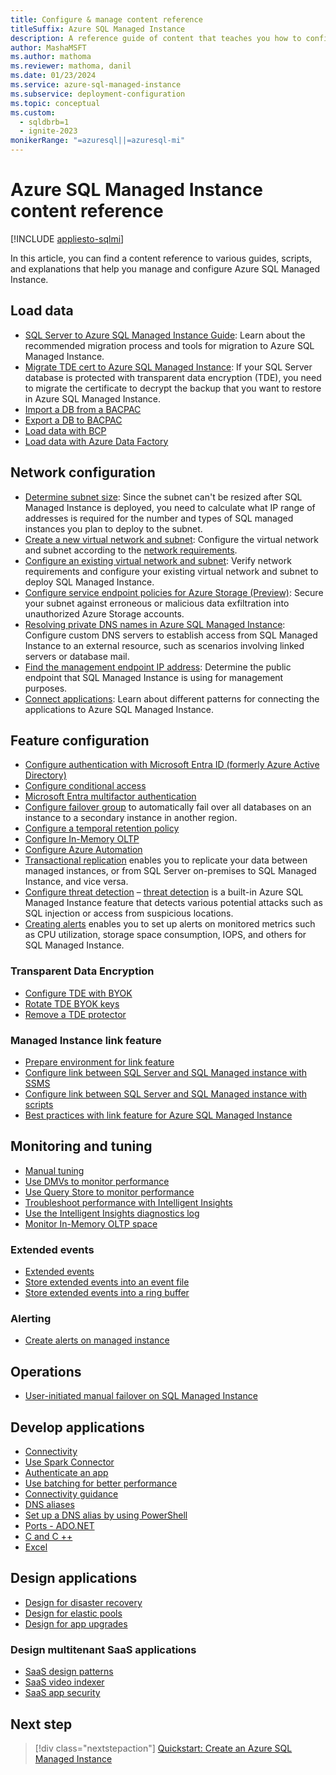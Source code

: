 ```yaml
---
title: Configure & manage content reference
titleSuffix: Azure SQL Managed Instance
description: A reference guide of content that teaches you how to configure and manage Azure SQL Managed Instance.
author: MashaMSFT
ms.author: mathoma
ms.reviewer: mathoma, danil
ms.date: 01/23/2024
ms.service: azure-sql-managed-instance
ms.subservice: deployment-configuration
ms.topic: conceptual
ms.custom:
  - sqldbrb=1
  - ignite-2023
monikerRange: "=azuresql||=azuresql-mi"
---
```

# Azure SQL Managed Instance content reference
[!INCLUDE [appliesto-sqlmi](../includes/appliesto-sqlmi.md)]

In this article, you can find a content reference to various guides, scripts, and explanations that help you manage and configure Azure SQL Managed Instance.

## Load data

- [SQL Server to Azure SQL Managed Instance Guide](../migration-guides/managed-instance/sql-server-to-managed-instance-guide.md?view=azuresql-mi&preserve-view=true): Learn about the recommended migration process and tools for migration to Azure SQL Managed Instance.
- [Migrate TDE cert to Azure SQL Managed Instance](tde-certificate-migrate.md): If your SQL Server database is protected with transparent data encryption (TDE), you need to migrate the certificate to decrypt the backup that you want to restore in Azure SQL Managed Instance.
- [Import a DB from a BACPAC](../database/database-import.md?view=azuresql-mi&preserve-view=true)
- [Export a DB to BACPAC](../database/database-export.md?view=azuresql-mi&preserve-view=true)
- [Load data with BCP](../load-from-csv-with-bcp.md?view=azuresql-mi&preserve-view=true)
- [Load data with Azure Data Factory](/azure/data-factory/connector-azure-sql-database?toc=/azure/sql-database/toc.json)

## Network configuration

- [Determine subnet size](vnet-subnet-determine-size.md):
  Since the subnet can't be resized after SQL Managed Instance is deployed, you need to calculate what IP range of addresses is required for the number and types of SQL managed instances you plan to deploy to the subnet.
- [Create a new virtual network and subnet](virtual-network-subnet-create-arm-template.md):
  Configure the virtual network and subnet according to the [network requirements](connectivity-architecture-overview.md#network-requirements). 
- [Configure an existing virtual network and subnet](vnet-existing-add-subnet.md):
  Verify network requirements and configure your existing virtual network and subnet to deploy SQL Managed Instance.
- [Configure service endpoint policies for Azure Storage (Preview)](service-endpoint-policies-configure.md):
  Secure your subnet against erroneous or malicious data exfiltration into unauthorized Azure Storage accounts.
- [Resolving private DNS names in Azure SQL Managed Instance](resolve-private-domain-names.md):
  Configure custom DNS servers to establish access from SQL Managed Instance to an external resource, such as scenarios involving linked servers or database mail.
- [Find the management endpoint IP address](management-endpoint-find-ip-address.md):
  Determine the public endpoint that SQL Managed Instance is using for management purposes.
- [Connect applications](connect-application-instance.md):
  Learn about different patterns for connecting the applications to Azure SQL Managed Instance.

## Feature configuration

- [Configure authentication with Microsoft Entra ID (formerly Azure Active Directory)](../database/authentication-aad-configure.md?view=azuresql-mi&preserve-view=true)
- [Configure conditional access](../database/conditional-access-configure.md?view=azuresql-mi&preserve-view=true)
- [Microsoft Entra multifactor authentication](../database/authentication-mfa-ssms-overview.md?view=azuresql-mi&preserve-view=true)
- [Configure failover group](failover-group-configure-sql-mi.md) to automatically fail over all databases on an instance to a secondary instance in another region. 
- [Configure a temporal retention policy](../database/temporal-tables-retention-policy.md?view=azuresql-mi&preserve-view=true)
- [Configure In-Memory OLTP](in-memory-oltp-configure.md?view=azuresql-mi&preserve-view=true)
- [Configure Azure Automation](automation-manage.md?view=azuresql-mi&preserve-view=true)
- [Transactional replication](replication-between-two-instances-configure-tutorial.md) enables you to replicate your data between managed instances, or from SQL Server on-premises to SQL Managed Instance, and vice versa.
- [Configure threat detection](threat-detection-configure.md) – [threat detection](../database/threat-detection-overview.md?view=azuresql-mi&preserve-view=true) is a built-in Azure SQL Managed Instance feature that detects various potential attacks such as SQL injection or access from suspicious locations. 
- [Creating alerts](alerts-create.md) enables you to set up alerts on monitored metrics such as CPU utilization, storage space consumption, IOPS, and others for SQL Managed Instance. 

### Transparent Data Encryption

- [Configure TDE with BYOK](../database/transparent-data-encryption-byok-configure.md?view=azuresql-mi&preserve-view=true)
- [Rotate TDE BYOK keys](../database/transparent-data-encryption-byok-key-rotation.md?view=azuresql-mi&preserve-view=true)
- [Remove a TDE protector](../database/transparent-data-encryption-byok-remove-tde-protector.md?view=azuresql-mi&preserve-view=true)

### Managed Instance link feature

- [Prepare environment for link feature](managed-instance-link-preparation.md)
- [Configure link between SQL Server and SQL Managed instance with SSMS](managed-instance-link-configure-how-to-ssms.md)
- [Configure link between SQL Server and SQL Managed instance with scripts](managed-instance-link-configure-how-to-scripts.md)
- [Best practices with link feature for Azure SQL Managed Instance](managed-instance-link-best-practices.md)


## Monitoring and tuning

- [Manual tuning](performance-guidance.md)
- [Use DMVs to monitor performance](monitoring-with-dmvs.md)
- [Use Query Store to monitor performance](/sql/relational-databases/performance/best-practice-with-the-query-store?view=azuresqldb-mi-current&preserve-view=true#Insight)
- [Troubleshoot performance with Intelligent Insights](../database/intelligent-insights-troubleshoot-performance.md?view=azuresql-mi&preserve-view=true)
- [Use the Intelligent Insights diagnostics log](../database/intelligent-insights-use-diagnostics-log.md?view=azuresql-mi&preserve-view=true)
- [Monitor In-Memory OLTP space](in-memory-oltp-monitor-space.md?view=azuresql-mi&preserve-view=true)

### Extended events

- [Extended events](../database/xevent-db-diff-from-svr.md)
- [Store extended events into an event file](../database/xevent-code-event-file.md)
- [Store extended events into a ring buffer](../database/xevent-code-ring-buffer.md)

### Alerting

- [Create alerts on managed instance](alerts-create.md)

## Operations

- [User-initiated manual failover on SQL Managed Instance](user-initiated-failover.md)

## Develop applications

- [Connectivity](../database/connect-query-content-reference-guide.md#libraries)
- [Use Spark Connector](/azure/cosmos-db/create-sql-api-spark)
- [Authenticate an app](../database/application-authentication-get-client-id-keys.md)
- [Use batching for better performance](../performance-improve-use-batching.md)
- [Connectivity guidance](../database/troubleshoot-common-connectivity-issues.md)
- [DNS aliases](../database/dns-alias-overview.md)
- [Set up a DNS alias by using PowerShell](../database/dns-alias-powershell-create.md)
- [Ports - ADO.NET](../database/adonet-v12-develop-direct-route-ports.md)
- [C and C ++](../database/develop-cplusplus-simple.md)
- [Excel](../database/connect-excel.md)

## Design applications

- [Design for disaster recovery](../database/designing-cloud-solutions-for-disaster-recovery.md)
- [Design for elastic pools](../database/disaster-recovery-strategies-for-applications-with-elastic-pool.md)
- [Design for app upgrades](../database/manage-application-rolling-upgrade.md)

### Design multitenant SaaS applications

- [SaaS design patterns](../database/saas-tenancy-app-design-patterns.md)
- [SaaS video indexer](../database/saas-tenancy-video-index-wingtip-brk3120-20171011.md)
- [SaaS app security](../database/saas-tenancy-elastic-tools-multi-tenant-row-level-security.md)

## Next step

> [!div class="nextstepaction"]
> [Quickstart: Create an Azure SQL Managed Instance](instance-create-quickstart.md)
